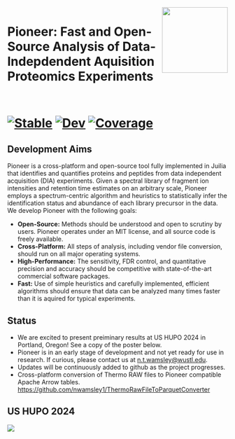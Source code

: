 
<img src="https://github.com/nwamsley1/Pioneer.jl/blob/main/figures/PIONEER_LOGO.jpg" align="right" width="150px"/>
<h1>Pioneer: Fast and Open-Source Analysis of Data-Indepdendent Aquisition Proteomics Experiments<br><br><h1>

  
[![Stable](https://img.shields.io/badge/docs-stable-blue.svg)](https://nwamsley1.github.io/Titus.jl/stable/)
[![Dev](https://img.shields.io/badge/docs-dev-blue.svg)](https://nwamsley1.github.io/Titus.jl/dev/)
[![Coverage](https://codecov.io/gh/nwamsley1/Titus.jl/branch/main/graph/badge.svg)](https://codecov.io/gh/nwamsley1/Titus.jl)
<!---
[![Build Status](https://github.com/nwamsley1/Titus.jl/actions/workflows/CI.yml/badge.svg?branch=main)](https://github.com/nwamsley1/Titus.jl/actions/workflows/CI.yml?query=branch%3Amain)
--->
##  Development Aims
  Pioneer is a cross-platform and open-source tool fully implemented 
in Juilia that identifies and quantifies proteins and peptides from data independent acquisition (DIA) experiments. Given a 
spectral library of fragment ion intensities and retention time estimates on an arbitrary scale, Pioneer employs a spectrum-centric 
algorithm and heuristics to statistically infer the identification status and abundance of each library precursor in the data. We develop Pioneer with the following goals:

- **Open-Source:** Methods should be understood and open to scrutiny by users. Pioneer operates under an MIT license, and all source code is freely available. 
- **Cross-Platform:** All steps of analysis, including vendor file conversion, should run on all major operating systems.  
- **High-Performance:** The sensitivity, FDR control, and quantitative precision and accuracy should be competitive with state-of-the-art commercial software packages.
- **Fast:** Use of simple heuristics and carefully implemented, efficient algorithms should ensure that data can be analyzed many times faster than it is aquired for typical experiments. 

## Status
- We are excited to present preiminary results at US HUPO 2024 in Portland, Oregon! See a copy of the poster below.
- Pioneer is in an early stage of development and not yet ready for use in research. If curious, please contact us at n.t.wamsley@wustl.edu.
- Updates will be continuously added to github as the project progresses.
- Cross-platform conversion of Thermo RAW files to Pioneer compatible Apache Arrow tables. https://github.com/nwamsley1/ThermoRawFileToParquetConverter

## US HUPO 2024
<img src="https://github.com/nwamsley1/Pioneer.jl/blob/main/figures/HUPO_POSTER_2024_FORFEDEX.jpg"/>
